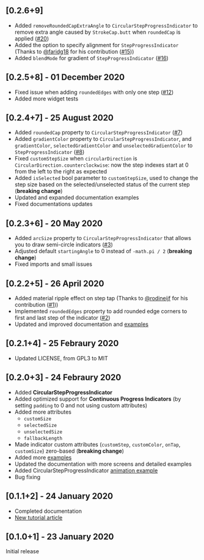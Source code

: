 ## [0.2.6+9]
- Added `removeRoundedCapExtraAngle` to `CircularStepProgressIndicator` to remove extra angle caused by `StrokeCap.butt` when `roundedCap` is applied ([#20](https://github.com/SandroMaglione/step-progress-indicator/issues/20#issue-786114745))
- Added the option to specify alignment for `StepProgressIndicator` (Thanks to [@faridg18](https://github.com/faridg18) for his contribution ([#15](https://github.com/SandroMaglione/step-progress-indicator/pull/15)))
- Added `blendMode` for gradient of `StepProgressIndicator` ([#16](https://github.com/SandroMaglione/step-progress-indicator/issues/16))

## [0.2.5+8] - 01 December 2020
- Fixed issue when adding `roundedEdges` with only one step ([#12](https://github.com/SandroMaglione/step-progress-indicator/issues/12))
- Added more widget tests

## [0.2.4+7] - 25 August 2020
- Added `roundedCap` property to `CircularStepProgressIndicator` ([#7](https://github.com/SandroMaglione/step-progress-indicator/issues/7))
- Added `gradientColor` property to `CircularStepProgressIndicator`, and `gradientColor`, `selectedGradientColor` and `unselectedGradientColor` to `StepProgressIndicator` ([#8](https://github.com/SandroMaglione/step-progress-indicator/issues/8))
- Fixed `customStepSize` when `circularDirection` is `CircularDirection.counterclockwise`: now the step indexes start at 0 from the left to the right as expected
- Added `isSelected` bool parameter to `customStepSize`, used to change the step size based on the selected/unselected status of the current step (**breaking change**)
- Updated and expanded documentation examples
- Fixed documentations updates

## [0.2.3+6] - 20 May 2020
- Added `arcSize` property to `CircularStepProgressIndicator` that allows you to draw semi-circle indicators ([#3](https://github.com/SandroMaglione/step-progress-indicator/issues/3))
- Adjusted default `startingAngle` to 0 instead of `-math.pi / 2` (**breaking change**)
- Fixed imports and small issues

## [0.2.2+5] - 26 April 2020
- Added material ripple effect on step tap (Thanks to [@rodineijf](https://github.com/rodineijf) for his contribution ([#1](https://github.com/SandroMaglione/step-progress-indicator/pull/1)))
- Implemented `roundedEdges` property to add rounded edge corners to first and last step of the indicator ([#2](https://github.com/SandroMaglione/step-progress-indicator/issues/2))
- Updated and improved documentation and [examples](https://github.com/SandroMaglione/step-progress-indicator/tree/master/example)

## [0.2.1+4] - 25 Febraury 2020
- Updated LICENSE, from GPL3 to MIT

## [0.2.0+3] - 24 Febraury 2020
- Added **CircularStepProgressIndicator**
- Added optimized support for **Continuous Progress Indicators** (by setting `padding` to 0 and not using custom attributes)
- Added more attributes
  * `customSize`
  * `selectedSize`
  * `unselectedSize`
  * `fallbackLength`
- Made indicator custom attributes (`customStep`, `customColor`, `onTap`, `customSize`) zero-based (**breaking change**)
- Added more [examples](https://github.com/SandroMaglione/step-progress-indicator/tree/master/example)
- Updated the documentation with more screens and detailed examples
- Added CircularStepProgressIndicator [animation example](https://github.com/SandroMaglione/step-progress-indicator/blob/master/example/circular_animation1.dart)
- Bug fixing

## [0.1.1+2] - 24 January 2020
- Completed documentation
- [New tutorial article](https://www.sandromaglione.com/blog/2020/01/24/step-progress-indicator-flutter-package-tutorial/)

## [0.1.0+1] - 23 January 2020
Initial release
